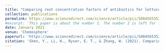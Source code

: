 ```yaml
---
title: "Comparing root concentration factors of antibiotics for lettuce (Lactuca sativa) measured in rhizosphere and bulk soils"
collection: publications
permalink: https://www.sciencedirect.com/science/article/pii/S0045653520318725
#excerpt: 'This paper is about the number 1. The number 2 is left for future work.'
date: January 2021
venue: 'Chemosphere'
paperurl: 'https://www.sciencedirect.com/science/article/pii/S0045653520318725'
citation: 'Shen, Y., Li, H., Ryser, E. T., & Zhang, W. (2021). Comparing root concentration factors of antibiotics for lettuce (Lactuca sativa) measured in rhizosphere and bulk soils. Chemosphere, 262, 127677.'
---
```

